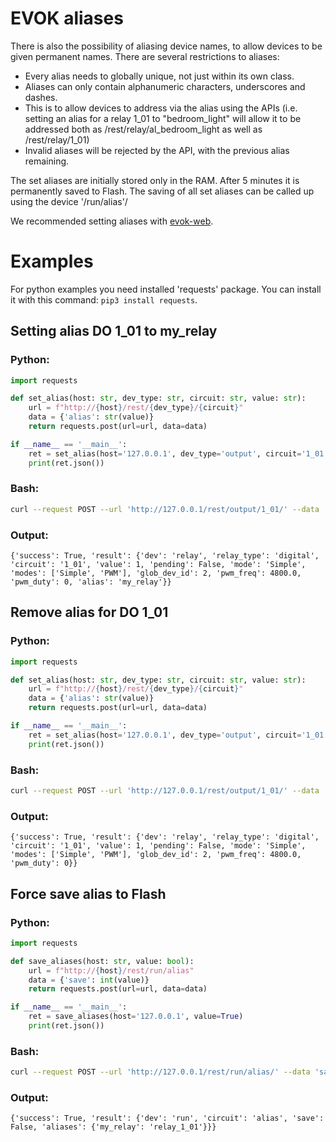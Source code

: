 # EVOK aliases

There is also the possibility of aliasing device names, to allow devices to be given permanent names.
There are several restrictions to aliases:

- Every alias needs to globally unique, not just within its own class.
- Aliases can only contain alphanumeric characters, underscores and dashes.
- This is to allow devices to address via the alias using the APIs
(i.e. setting an alias for a relay 1_01 to "bedroom_light" will allow it to be addressed both as /rest/relay/al_bedroom_light as well as /rest/relay/1_01)
- Invalid aliases will be rejected by the API, with the previous alias remaining.

The set aliases are initially stored only in the RAM.
After 5 minutes it is permanently saved to Flash.
The saving of all set aliases can be called up using the device '/run/alias'/

We recommended setting aliases with [evok-web](https://github.com/UniPiTechnology/evok-web).


# Examples

For python examples you need installed 'requests' package.
You can install it with this command: `pip3 install requests`.

## Setting alias DO 1_01 to my_relay

### Python:
```python
import requests

def set_alias(host: str, dev_type: str, circuit: str, value: str):
    url = f"http://{host}/rest/{dev_type}/{circuit}"
    data = {'alias': str(value)}
    return requests.post(url=url, data=data)

if __name__ == '__main__':
    ret = set_alias(host='127.0.0.1', dev_type='output', circuit='1_01', value='my_relay')
    print(ret.json())
```

### Bash:
```bash
curl --request POST --url 'http://127.0.0.1/rest/output/1_01/' --data 'alias=my_relay'
```

### Output:
```
{'success': True, 'result': {'dev': 'relay', 'relay_type': 'digital', 'circuit': '1_01', 'value': 1, 'pending': False, 'mode': 'Simple', 'modes': ['Simple', 'PWM'], 'glob_dev_id': 2, 'pwm_freq': 4800.0, 'pwm_duty': 0, 'alias': 'my_relay'}}
```

## Remove alias for DO 1_01

### Python:
```python
import requests

def set_alias(host: str, dev_type: str, circuit: str, value: str):
    url = f"http://{host}/rest/{dev_type}/{circuit}"
    data = {'alias': str(value)}
    return requests.post(url=url, data=data)

if __name__ == '__main__':
    ret = set_alias(host='127.0.0.1', dev_type='output', circuit='1_01', value='')
    print(ret.json())
```

### Bash:
```bash
curl --request POST --url 'http://127.0.0.1/rest/output/1_01/' --data 'alias='
```

### Output:
```
{'success': True, 'result': {'dev': 'relay', 'relay_type': 'digital', 'circuit': '1_01', 'value': 1, 'pending': False, 'mode': 'Simple', 'modes': ['Simple', 'PWM'], 'glob_dev_id': 2, 'pwm_freq': 4800.0, 'pwm_duty': 0}}
```

## Force save alias to Flash

### Python:
```python
import requests

def save_aliases(host: str, value: bool):
    url = f"http://{host}/rest/run/alias"
    data = {'save': int(value)}
    return requests.post(url=url, data=data)

if __name__ == '__main__':
    ret = save_aliases(host='127.0.0.1', value=True)
    print(ret.json())
```

### Bash:
```bash
curl --request POST --url 'http://127.0.0.1/rest/run/alias/' --data 'save=1'
```

### Output:
```
{'success': True, 'result': {'dev': 'run', 'circuit': 'alias', 'save': False, 'aliases': {'my_relay': 'relay_1_01'}}}
```

